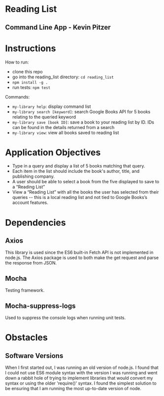 # Reading List

## Command Line App - Kevin Pitzer

# Instructions

How to run:

- clone this repo
- go into the reading_list directory: `cd reading_list`
- `npm install -g .`
- run tests: `npm test`

Commands:

- `my-library help`: display command list
- `my-library search [keyword]`: search Google Books API for 5 books relating to
  the queried keyword
- `my-library save [book ID]`: save a book to your reading list by ID. IDs can
  be found in the details returned from a search
- `my-library view`: view all books saved to reading list

# Application Objectives

- Type in a query and display a list of 5 books matching that query.
- Each item in the list should include the book's author, title, and publishing company.
- A user should be able to select a book from the five displayed to save to a “Reading List”
- View a “Reading List” with all the books the user has selected from their queries -- this is a local reading list and not tied to Google Books’s account features.

# Dependencies

## Axios

This library is used since the ES6 built-in Fetch API is not implemented in node.js.
The Axios package is used to both make the get request and parse the response
from JSON.

## Mocha

Testing framework.

## Mocha-suppress-logs

Used to suppress the console logs when running unit tests.

# Obstacles

## Software Versions

When I first started out, I was running an old version of node.js. I found that
I could not use ES6 module syntax with the version I was running and went down
a rabbit hole of trying to implement libraries that would convert my syntax or
using the older 'require()' syntax. I found the simplest solution to be ensuring
that I am running the most up-to-date version of node.
